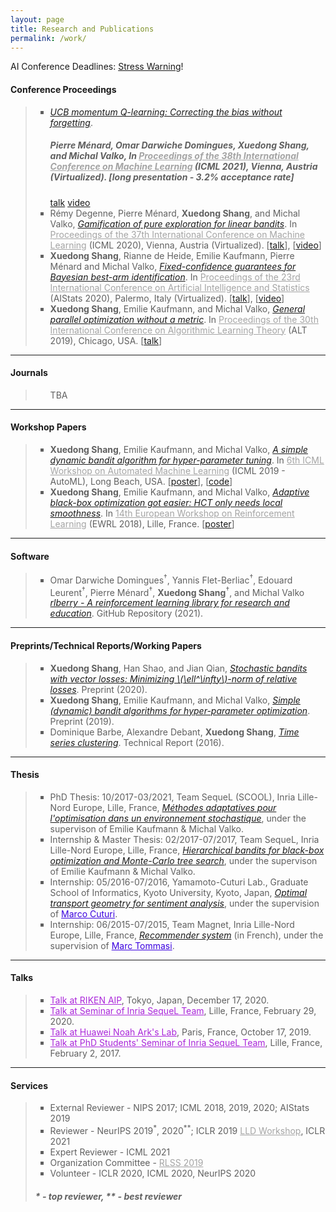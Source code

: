 ```yaml
---
layout: page
title: Research and Publications
permalink: /work/
---
```


AI Conference Deadlines: <a href="https://aideadlin.es/?sub=ML,CV,NLP,RO,SP,GR">Stress Warning</a>!

<h4><B>Conference Proceedings</B></h4>

<blockquote>
<ul style="list-style-type:square">
<li>
  <a href="/static/documents/menard2021ucbmq.pdf"><em>UCB momentum Q-learning: Correcting the bias without forgetting</em></a>.
  <h5>Pierre Ménard, Omar Darwiche Domingues, <strong>Xuedong Shang</strong>, and Michal Valko,  In <a href="https://www.icml.cc/" style="color:#A4A4A4">Proceedings of the 38th International Conference on Machine Learning</a> (ICML 2021), Vienna, Austria (Virtualized). [long presentation - 3.2% acceptance rate]</h5> 
  <div class="btn-links"><a class="btn btn-outline-primary my-1 mr-1 btn-sm" href="" target="_blank" rel="noopener">talk</a> <a class="btn btn-outline-primary my-1 mr-1 btn-sm" href="" target="_blank" rel="noopener">video</a></div>
</li>
<li>
  Rémy Degenne, Pierre Ménard, <strong>Xuedong Shang</strong>, and Michal Valko, <a href="/static/documents/degenne2020game.pdf"><em>Gamification of pure exploration for linear bandits</em></a>. In <a href="https://www.icml.cc/" style="color:#A4A4A4">Proceedings of the 37th International Conference on Machine Learning</a> (ICML 2020), Vienna, Austria (Virtualized). [<a href="/static/documents/icml2020_talk.pdf">talk</a>], [<a href="https://icml.cc/virtual/2020/poster/6506">video</a>]
</li>
<li>
  <strong>Xuedong Shang</strong>, Rianne de Heide, Emilie Kaufmann, Pierre Ménard and Michal Valko, <a href="/static/documents/shang2020t3c.pdf"><em>Fixed-confidence guarantees for Bayesian best-arm identification</em></a>. In <a href="https://www.aistats.org/" style="color:#A4A4A4">Proceedings of the 23rd International Conference on Artificial Intelligence and Statistics</a> (AIStats 2020), Palermo, Italy (Virtualized). [<a href="/static/documents/aistats2020_talk.pdf">talk</a>], [<a href="https://aistats2020.net/poster_622.html">video</a>]
</li>
<li>
  <strong>Xuedong Shang</strong>, Emilie Kaufmann, and Michal Valko, <a href="/static/documents/shang2019general.pdf"><em>General parallel optimization without a metric</em></a>. In <a href="http://alt2019.algorithmiclearningtheory.org/accepted-papers/" style="color:#A4A4A4">Proceedings of the 30th International Conference on Algorithmic Learning Theory</a> (ALT 2019), Chicago, USA. [<a href="/static/documents/alt2019_talk_1.pdf">talk</a>]
</li>
</ul>
</blockquote>

<hr />

<h4><B>Journals</B></h4>

<blockquote>
<ul style="list-style-type:square">
  TBA
</ul>
</blockquote>

<hr />

<h4><B>Workshop Papers</B></h4>

<blockquote>
<ul style="list-style-type:square">
<li>
  <strong>Xuedong Shang</strong>, Emilie Kaufmann, and Michal Valko, <a href="/static/documents/shang2019dttts.pdf"><em>A simple dynamic bandit algorithm for hyper-parameter tuning</em></a>. In <a href="https://sites.google.com/view/automl2019icml/" style="color:#A4A4A4">6th ICML Workshop on Automated Machine Learning</a> (ICML 2019 - AutoML), Long Beach, USA. [<a href="/static/documents/shang2019dttts_poster.pdf">poster</a>], [<a href="/static/documents/shang2019dttts_code.zip">code</a>]
</li>
<li>
  <strong>Xuedong Shang</strong>, Emilie Kaufmann, and Michal Valko, <a href="/static/documents/shang2018adaptive.pdf"><em>Adaptive black-box optimization got easier: HCT only needs local smoothness</em></a>. In <a href="https://ewrl.wordpress.com/ewrl14-2018/" style="color:#A4A4A4">14th European Workshop on Reinforcement Learning</a> (EWRL 2018), Lille, France. [<a href="/static/documents/shang2018adaptive_poster.pdf">poster</a>]
</li>
</ul>
</blockquote>

<hr />

<h4><B>Software</B></h4>
<blockquote>
<ul style="list-style-type:square">
<li>
  Omar Darwiche Domingues<sup>†</sup>, Yannis Flet-Berliac<sup>†</sup>, Edouard Leurent<sup>†</sup>, Pierre Ménard<sup>†</sup>, <strong>Xuedong Shang</strong><sup>†</sup>, and Michal Valko <a href="https://github.com/rlberry-py/rlberry"><em>rlberry - A reinforcement learning library for research and education</em></a>. GitHub Repository (2021).
</li>
</ul>
</blockquote>

<hr />

<h4><B>Preprints/Technical Reports/Working Papers</B></h4>
<blockquote>
<ul style="list-style-type:square">
<li>
  <strong>Xuedong Shang</strong>, Han Shao, and Jian Qian, <a href="/static/documents/shang2020vector.pdf"><em>Stochastic bandits with vector losses: Minimizing \(\ell^\infty\)-norm of relative losses</em></a>. Preprint (2020).
</li>
<li>
  <strong>Xuedong Shang</strong>, Emilie Kaufmann, and Michal Valko, <a href="/static/documents/dttts.pdf"><em>Simple (dynamic) bandit algorithms for hyper-parameter optimization</em></a>. Preprint (2019).
</li>
<li>
  Dominique Barbe, Alexandre Debant, <strong>Xuedong Shang</strong>, <a href="/static/documents/barbe2016clustering.pdf"><em>Time series clustering</em></a>. Technical Report (2016).
</li>
</ul>
</blockquote>

<hr />

<h4><B>Thesis</B></h4>

<blockquote>
<ul style="list-style-type:square">
  <li>PhD Thesis: 10/2017-03/2021, Team SequeL (SCOOL), Inria Lille-Nord Europe, Lille, France, <a href=""><em>Méthodes adaptatives pour l'optimisation dans un environnement stochastique</em></a>, under the supervison of Emilie Kaufmann & Michal Valko.
  </li>

  <li>Internship & Master Thesis: 02/2017-07/2017, Team SequeL, Inria Lille-Nord Europe, Lille, France, <a href="/static/documents/bandits.pdf"><em>Hierarchical bandits for black-box optimization and Monte-Carlo tree search</em></a>, under the supervison of Emilie Kaufmann & Michal Valko.
  </li>

  <li>Internship: 05/2016-07/2016, Yamamoto-Cuturi Lab., Graduate School of Informatics, Kyoto University, Kyoto, Japan, <a href="/static/documents/optimal_transport.pdf"><em>Optimal transport geometry for sentiment analysis</em></a>, under the supervision of <a href="http://marcocuturi.net/" style="color:#3A01DF">Marco Cuturi</a>.
  </li>

  <li>Internship: 06/2015-07/2015, Team Magnet, Inria Lille-Nord Europe, Lille, France, <a href="/static/documents/recommender.pdf"><em>Recommender system</em></a> (in French), under the supervision of <a href="http://researchers.lille.inria.fr/tommasi/" style="color:#3A01DF">Marc Tommasi</a>.
  </li>
</ul>

</blockquote>

<hr />

<h4><B>Talks</B></h4>

<blockquote>
<ul style="list-style-type:square">
  <li><a href="https://xuedong.github.io/riken_talk" style="color:#AA26DA">Talk at RIKEN AIP</a>, Tokyo, Japan, December 17, 2020.</li>
  <li><a href="/static/documents/sequel_talk.pdf" style="color:#AA26DA">Talk at Seminar of Inria SequeL Team</a>, Lille, France, February 29, 2020.</li>
  <li><a href="/static/documents/huawei_talk.pdf" style="color:#AA26DA">Talk at Huawei Noah Ark's Lab</a>, Paris, France, October 17, 2019.</li>
  <li><a href="/static/documents/phd_seminar_talk.pdf" style="color:#AA26DA">Talk at PhD Students' Seminar of Inria SequeL Team</a>, Lille, France, February 2, 2017.</li>
</ul>
</blockquote>

<hr />

<h4><B>Services</B></h4>

<blockquote>
<ul style="list-style-type:square">
  <li>External Reviewer - NIPS 2017; ICML 2018, 2019, 2020; AIStats 2019</li>
  <li>Reviewer - NeurIPS 2019<sup>*</sup>, 2020<sup>**</sup>; ICLR 2019 <a href="https://lld-workshop.github.io/" style="color:#A4A4A4">LLD Workshop</a>, ICLR 2021</li>
  <li>Expert Reviewer - ICML 2021</li>
  <li>Organization Committee - <a href="https://rlss.inria.fr/" style="color:#A4A4A4">RLSS 2019</a></li>
  <li>Volunteer - ICLR 2020, ICML 2020, NeurIPS 2020</li>
</ul>

<h5>* - top reviewer, ** - best reviewer</h5>
</blockquote>
